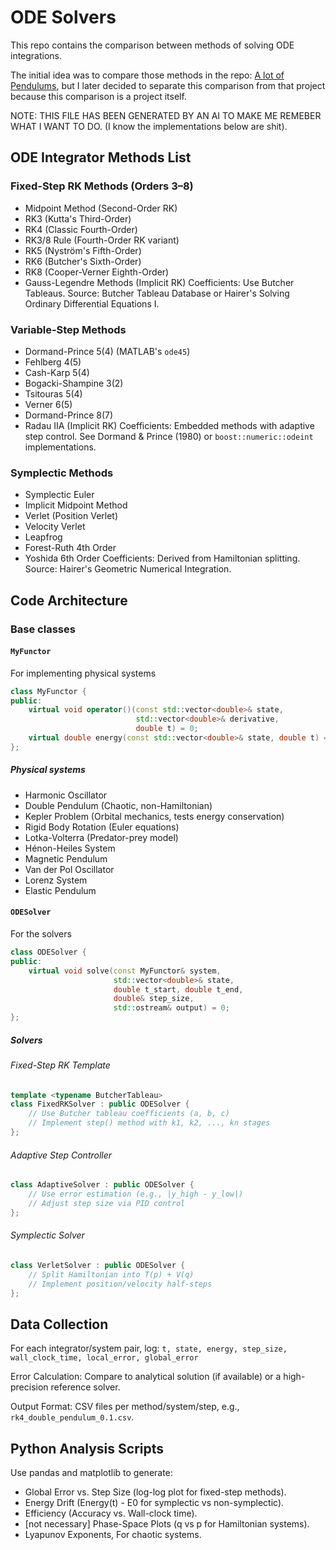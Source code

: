 # ODE Solvers

This repo contains the comparison between methods of solving ODE integrations.

The initial idea was to compare those methods in the repo:
[A lot of Pendulums](https://github.com/Mattia04/a-Lot-of-Pendulums), but I 
later decided to separate this comparison from that project because this 
comparison is a project itself.

NOTE: THIS FILE HAS BEEN GENERATED BY AN AI TO MAKE ME REMEBER WHAT I WANT 
TO DO. (I know the implementations below are shit).

## ODE Integrator Methods List

### Fixed-Step RK Methods (Orders 3–8)

- Midpoint Method (Second-Order RK)
-    RK3 (Kutta's Third-Order)
-    RK4 (Classic Fourth-Order)
- RK3/8 Rule (Fourth-Order RK variant)
-    RK5 (Nyström's Fifth-Order)
-    RK6 (Butcher's Sixth-Order)
-    RK8 (Cooper-Verner Eighth-Order)
- Gauss-Legendre Methods (Implicit RK)
Coefficients: Use Butcher Tableaus. Source: Butcher Tableau Database or Hairer's Solving Ordinary Differential Equations I.

### Variable-Step Methods

-    Dormand-Prince 5(4) (MATLAB's `ode45`)
-    Fehlberg 4(5)
-    Cash-Karp 5(4)
-    Bogacki-Shampine 3(2)
-    Tsitouras 5(4)
- Verner 6(5)
- Dormand-Prince 8(7)
- Radau IIA (Implicit RK)
Coefficients: Embedded methods with adaptive step control. See Dormand & Prince (1980) or `boost::numeric::odeint` implementations.

### Symplectic Methods

- Symplectic Euler 
- Implicit Midpoint Method
-    Verlet (Position Verlet)
-    Velocity Verlet
-    Leapfrog
-    Forest-Ruth 4th Order
-    Yoshida 6th Order
Coefficients: Derived from Hamiltonian splitting. Source: Hairer's Geometric Numerical Integration.

## Code Architecture

### Base classes

#### `MyFunctor`

For implementing physical systems

```c++
class MyFunctor {
public:
    virtual void operator()(const std::vector<double>& state, 
                            std::vector<double>& derivative, 
                            double t) = 0;
    virtual double energy(const std::vector<double>& state, double t) = 0;
};
```

##### Physical systems

 -   Harmonic Oscillator 
 -   Double Pendulum (Chaotic, non-Hamiltonian)
 -   Kepler Problem (Orbital mechanics, tests energy conservation)
 -   Rigid Body Rotation (Euler equations)
 -   Lotka-Volterra (Predator-prey model)
 - Hénon-Heiles System
 - Magnetic Pendulum
 - Van der Pol Oscillator
 - Lorenz System
 - Elastic Pendulum

#### `ODESolver`

For the solvers

```c++
class ODESolver {
public:
    virtual void solve(const MyFunctor& system, 
                       std::vector<double>& state, 
                       double t_start, double t_end, 
                       double& step_size, 
                       std::ostream& output) = 0;
};
```

##### Solvers

###### Fixed-Step RK Template

```cpp
template <typename ButcherTableau>
class FixedRKSolver : public ODESolver {
    // Use Butcher tableau coefficients (a, b, c)
    // Implement step() method with k1, k2, ..., kn stages
};
```

###### Adaptive Step Controller

```cpp
class AdaptiveSolver : public ODESolver {
    // Use error estimation (e.g., |y_high - y_low|)
    // Adjust step size via PID control
};
```

###### Symplectic Solver

```cpp
class VerletSolver : public ODESolver {
    // Split Hamiltonian into T(p) + V(q)
    // Implement position/velocity half-steps
};
```

## Data Collection

For each integrator/system pair, log:
`t, state, energy, step_size, wall_clock_time, local_error, global_error`

Error Calculation: Compare to analytical solution (if available) or a high-precision reference solver.

Output Format: CSV files per method/system/step, e.g., 
`rk4_double_pendulum_0.1.csv`.

## Python Analysis Scripts

Use pandas and matplotlib to generate:

-    Global Error vs. Step Size (log-log plot for fixed-step methods).
-    Energy Drift (Energy(t) - E0 for symplectic vs non-symplectic).
-    Efficiency (Accuracy vs. Wall-clock time).
-    [not necessary] Phase-Space Plots (q vs p for Hamiltonian systems).
- Lyapunov Exponents, For chaotic systems.
